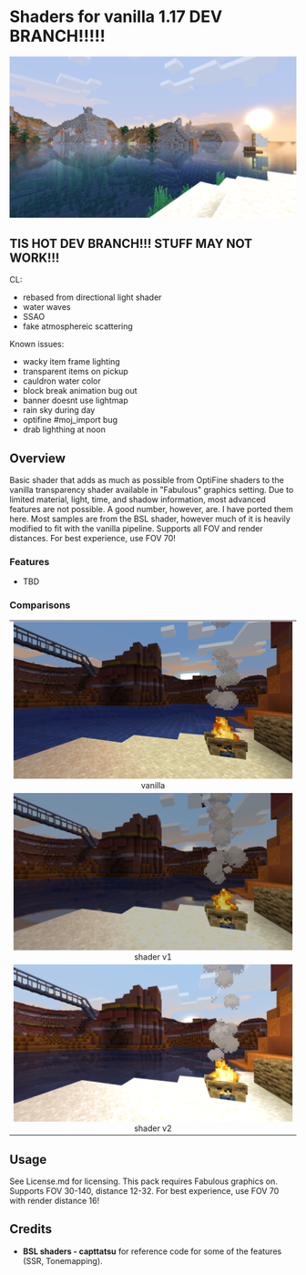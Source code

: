 # Shaders for vanilla 1.17 DEV BRANCH!!!!!
<img src="images/4.png" /> 

## TIS HOT DEV BRANCH!!! STUFF MAY NOT WORK!!!
CL:
- rebased from directional light shader
- water waves
- SSAO
- fake atmosphereic scattering

Known issues:
- wacky item frame lighting
- transparent items on pickup
- cauldron water color
- block break animation bug out
- banner doesnt use lightmap
- rain sky during day
- optifine #moj_import bug
- drab lighthing at noon

## Overview
Basic shader that adds as much as possible from OptiFine shaders to the vanilla transparency shader available in "Fabulous" graphics setting. Due to limited material, light, time, and shadow information, most advanced features are not possible. A good number, however, are. I have ported them here. Most samples are from the BSL shader, however much of it is heavily modified to fit with the vanilla pipeline. Supports all FOV and render distances. For best experience, use FOV 70!

### Features
- TBD

### Comparisons
<div>
    <table style="width:100%">
        <tr>
            <td align="middle">
              <img src="images/0.png"/>
              <figcaption align="middle">vanilla</figcaption>
            </td>
        </tr>
        <tr>
            <td align="middle">
              <img src="images/1.png"/> 
              <figcaption align="middle">shader v1</figcaption>
            </td>
        </tr>
        <tr>
            <td align="middle">
              <img src="images/2.png"/> 
              <figcaption align="middle">shader v2</figcaption>
            </td>
        </tr>
    </table>
</div>

## Usage
See License.md for licensing. This pack requires Fabulous graphics on. Supports FOV 30-140, distance 12-32. For best experience, use FOV 70 with render distance 16!

## Credits
- **BSL shaders - capttatsu** for reference code for some of the features (SSR, Tonemapping).
